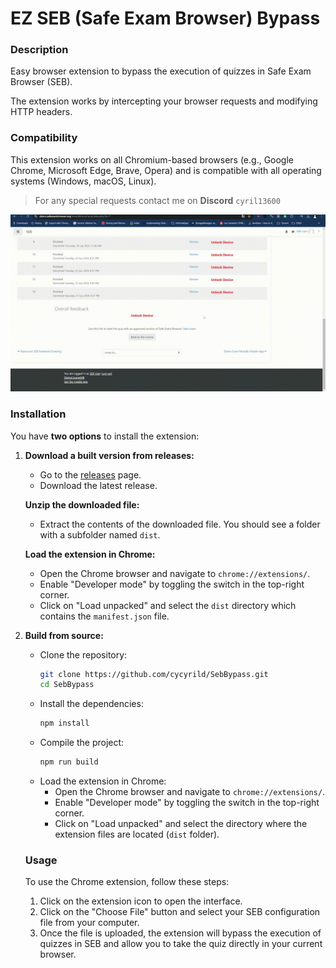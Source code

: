 # EZ SEB (Safe Exam Browser) Bypass

### Description
Easy browser extension to bypass the execution of quizzes in Safe Exam Browser (SEB).

The extension works by intercepting your browser requests and modifying HTTP headers.

### Compatibility

This extension works on all Chromium-based browsers (e.g., Google Chrome, Microsoft Edge, Brave, Opera) and is compatible with all operating systems (Windows, macOS, Linux).

> For any special requests contact me on **Discord** `cyril13600`

![Demo](./demo.gif)



### Installation

You have **two options** to install the extension:

1. **Download a built version from releases:**
   - Go to the [releases](https://github.com/cycyrild/SebBypass/releases) page.
   - Download the latest release.

    **Unzip the downloaded file:**
   - Extract the contents of the downloaded file. You should see a folder with a subfolder named `dist`.

    **Load the extension in Chrome:**
   - Open the Chrome browser and navigate to `chrome://extensions/`.
   - Enable "Developer mode" by toggling the switch in the top-right corner.
   - Click on "Load unpacked" and select the `dist` directory which contains the `manifest.json` file.


2. **Build from source:**
   - Clone the repository:
     ```sh
     git clone https://github.com/cycyrild/SebBypass.git
     cd SebBypass
     ```
   - Install the dependencies:
     ```sh
     npm install
     ```
   - Compile the project:
     ```sh
     npm run build
     ```
   - Load the extension in Chrome:
     - Open the Chrome browser and navigate to `chrome://extensions/`.
     - Enable "Developer mode" by toggling the switch in the top-right corner.
     - Click on "Load unpacked" and select the directory where the extension files are located (`dist` folder).



    ### Usage

    To use the Chrome extension, follow these steps:

    1. Click on the extension icon to open the interface.
    2. Click on the "Choose File" button and select your SEB configuration file from your computer.
    3. Once the file is uploaded, the extension will bypass the execution of quizzes in SEB and allow you to take the quiz directly in your current browser.
